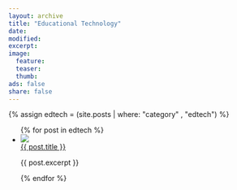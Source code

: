 ```yaml
---
layout: archive
title: "Educational Technology"
date: 
modified:
excerpt:
image:
  feature:
  teaser:
  thumb:
ads: false  
share: false
---
```


{% assign edtech = (site.posts | where: "category" , "edtech") %}
<ul>
  {% for post in edtech %}
    <li class="tile">
      <a href="{{ site.baseurl }}{{ post.url }}"><div class="post-teaser"><img src="{{ site.baseurl }}/images/{{ post.image.teaser }}" ></div>
      <div class="post-title">{{ post.title }}</div></a>
      <p class="post-excerpt">{{ post.excerpt }}</p>
    </li>
  {% endfor %}
</ul>